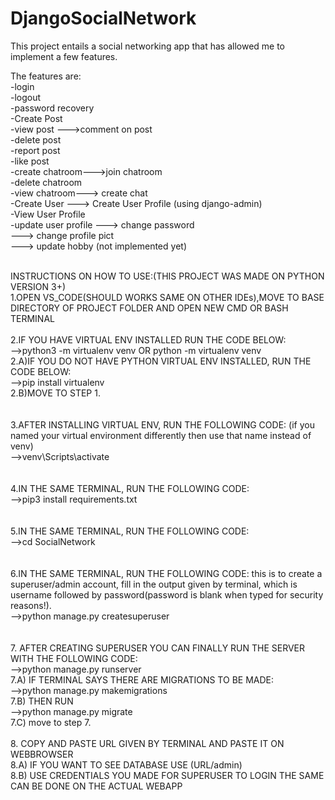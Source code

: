 # DjangoSocialNetwork

This project entails a social networking app that has allowed me to implement a few features.

The features are:<br/>
-login<br/>
-logout<br/>
-password recovery<br/>
-Create Post<br/>
-view post --->comment on post<br/>
-delete post<br/>
-report post<br/>
-like post<br/>
-create chatroom--->join chatroom<br/>
-delete chatroom<br/>
-view chatroom---> create chat<br/>
-Create User ---> Create User Profile (using django-admin)<br/>
-View User Profile<br/>
-update user profile ---> change password<br/>
                     ---> change profile pict <br/>
                     ---> update hobby (not implemented yet)<br/>
<br/>


INSTRUCTIONS ON HOW TO USE:(THIS PROJECT WAS MADE ON PYTHON VERSION 3+)<br/>
1.OPEN VS_CODE(SHOULD WORKS SAME ON OTHER IDEs),MOVE TO BASE DIRECTORY OF PROJECT FOLDER AND OPEN NEW CMD OR BASH TERMINAL
<br/>
<br/>
2.IF YOU HAVE VIRTUAL ENV INSTALLED RUN THE CODE BELOW:<br/>
-->python3 -m virtualenv venv OR python -m virtualenv venv <br/>
2.A)IF YOU DO NOT HAVE PYTHON VIRTUAL ENV INSTALLED, RUN THE CODE BELOW:<br/>
-->pip install virtualenv  <br/>
2.B)MOVE TO STEP 1.<br/>
<br/>
<br/>
3.AFTER INSTALLING VIRTUAL ENV, RUN THE FOLLOWING CODE: (if you named your virtual environment differently then use that name instead of venv)<br/>
-->venv\Scripts\activate<br/>
<br/>
<br/>
4.IN THE SAME TERMINAL, RUN THE FOLLOWING CODE:<br/>
-->pip3 install requirements.txt<br/>
<br/>
<br/>
5.IN THE SAME TERMINAL, RUN THE FOLLOWING CODE:<br/>
-->cd SocialNetwork<br/>
<br/>
<br/>
6.IN THE SAME TERMINAL, RUN THE FOLLOWING CODE: this is to create a superuser/admin account, fill in the output given by terminal, which is username followed by password(password is blank when typed for security reasons!).<br/>
-->python manage.py createsuperuser<br/>
<br/>
<br/>
7. AFTER CREATING SUPERUSER YOU CAN FINALLY RUN THE SERVER WITH THE FOLLOWING CODE:<br/>
-->python manage.py runserver<br/>
7.A) IF TERMINAL SAYS THERE ARE MIGRATIONS TO BE MADE:<br/>
-->python manage.py makemigrations<br/>
7.B) THEN RUN <br/>
-->python manage.py migrate<br/>
7.C) move to step 7.
<br/>
<br/>
8. COPY AND PASTE URL GIVEN BY TERMINAL AND PASTE IT ON WEBBROWSER<br/>
8.A) IF YOU WANT TO SEE DATABASE USE (URL/admin)<br/>
8.B) USE CREDENTIALS YOU MADE FOR SUPERUSER TO LOGIN THE SAME CAN BE DONE ON THE ACTUAL WEBAPP<br/>



